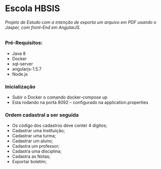 <h1>Escola HBSIS</h1>

<h6>Projeto de Estudo com a intenção de exporta um arquivo em PDF usando o Jasper, com front-End em AngularJS. </h6>

<h3>Pré-Requisitos:</h3>
<ul>
    <li>Java 8</li>
    <li>Docker</li>
    <li>sql-server</li>
    <li>angularjs-1.5.7</li>
    <li>Node.js</li>
</ul>

<h3>Inicialização</h3>

<ul>
    <li>Subir o Docker o comando docker-compose up</li>
    <li>Esta rodando na porta 8092 – configurado na application.properties</li>
</ul>

<h3>Ordem cadastral a ser seguida</h3>
<ul>
     <li>Os código dos cadastros deve conter 4 digitos;</li>
    <li>Cadastrar uma Instituição;</li>
    <li>Cadastrar uma turma;</li>
    <li>Cadastrar um aluno;</li>
    <li>Cadastra um professor;</li>
    <li>Cadastra uma disciplina;</li>
    <li>Cadastra as Notas;</li>
    <li>Exportar boletim;</li>
</ul>
